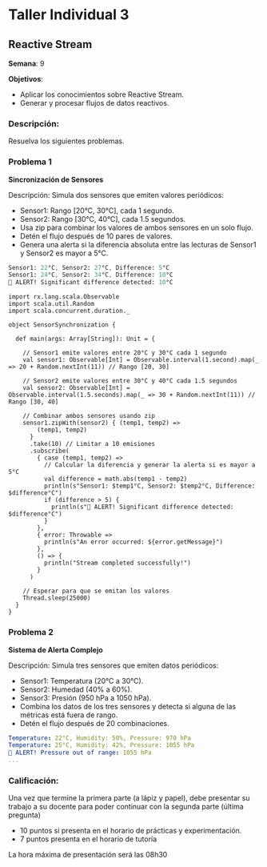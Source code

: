 # Taller Individual  3
## Reactive Stream

**Semana**: 9

**Objetivos**:

- Aplicar los conocimientos sobre Reactive Stream.
- Generar y procesar flujos de datos reactivos.

### Descripción:

Resuelva los siguientes problemas.

### Problema 1
**Sincronización de Sensores**

Descripción: Simula dos sensores que emiten valores periódicos:

- Sensor1: Rango [20°C, 30°C], cada 1 segundo.
- Sensor2: Rango [30°C, 40°C], cada 1.5 segundos.
- Usa zip para combinar los valores de ambos sensores en un solo flujo.
- Detén el flujo después de 10 pares de valores.
- Genera una alerta si la diferencia absoluta entre las lecturas de Sensor1 y Sensor2 es mayor a 5°C.
  

```mathematica
Sensor1: 22°C, Sensor2: 27°C, Difference: 5°C
Sensor1: 24°C, Sensor2: 34°C, Difference: 10°C
🚨 ALERT! Significant difference detected: 10°C
```
```
import rx.lang.scala.Observable
import scala.util.Random
import scala.concurrent.duration._

object SensorSynchronization {

  def main(args: Array[String]): Unit = {

    // Sensor1 emite valores entre 20°C y 30°C cada 1 segundo
    val sensor1: Observable[Int] = Observable.interval(1.second).map(_ => 20 + Random.nextInt(11)) // Rango [20, 30]

    // Sensor2 emite valores entre 30°C y 40°C cada 1.5 segundos
    val sensor2: Observable[Int] = Observable.interval(1.5.seconds).map(_ => 30 + Random.nextInt(11)) // Rango [30, 40]

    // Combinar ambos sensores usando zip
    sensor1.zipWith(sensor2) { (temp1, temp2) =>
        (temp1, temp2)
      }
      .take(10) // Limitar a 10 emisiones
      .subscribe(
        { case (temp1, temp2) =>
          // Calcular la diferencia y generar la alerta si es mayor a 5°C
          val difference = math.abs(temp1 - temp2)
          println(s"Sensor1: $temp1°C, Sensor2: $temp2°C, Difference: $difference°C")
          if (difference > 5) {
            println(s"🚨 ALERT! Significant difference detected: $difference°C")
          }
        },
        { error: Throwable =>
          println(s"An error occurred: ${error.getMessage}")
        },
        () => {
          println("Stream completed successfully!")
        }
      )

    // Esperar para que se emitan los valores
    Thread.sleep(25000)
  }
}

```

### Problema 2
**Sistema de Alerta Complejo**

Descripción: Simula tres sensores que emiten datos periódicos:

- Sensor1: Temperatura (20°C a 30°C).
- Sensor2: Humedad (40% a 60%).
- Sensor3: Presión (950 hPa a 1050 hPa).
- Combina los datos de los tres sensores y detecta si alguna de las métricas está fuera de rango.
- Detén el flujo después de 20 combinaciones.

```yaml
Temperature: 22°C, Humidity: 50%, Pressure: 970 hPa
Temperature: 25°C, Humidity: 42%, Pressure: 1055 hPa
🚨 ALERT! Pressure out of range: 1055 hPa
...
```

### Calificación:

Una vez que termine la primera parte (a lápiz y papel), debe presentar su trabajo a su docente para poder continuar con la segunda parte (última pregunta)

- 10 puntos si presenta en el horario de prácticas y experimentación.
- 7 puntos presenta en el horario de tutoría

La hora máxima de presentación será las 08h30
